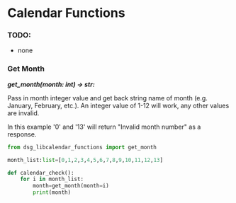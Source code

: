 # Calendar Functions

### TODO:
- none


### Get Month

***get_month(month: int) -> str:***

Pass in month integer value and get back string name of month (e.g. January, February, etc.). An integer value of 1-12 will work, any other values are invalid.

In this example '0' and '13' will return "Invalid month number" as a response.

```python
from dsg_libcalendar_functions import get_month

month_list:list=[0,1,2,3,4,5,6,7,8,9,10,11,12,13]

def calendar_check():
    for i in month_list:
        month=get_month(month=i)
        print(month)

```

